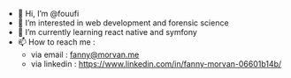 - 👋 Hi, I’m @fouufi
- 👀 I’m interested in web development and forensic science
- 🌱 I’m currently learning react native and symfony
- 📫 How to reach me : 
  - via email : fanny@morvan.me
  - via linkedin : https://www.linkedin.com/in/fanny-morvan-06601b14b/

<!---
fouufi/fouufi is a ✨ special ✨ repository because its `README.md` (this file) appears on your GitHub profile.
You can click the Preview link to take a look at your changes.
--->
